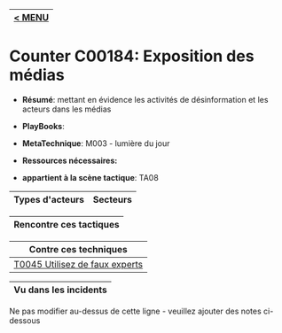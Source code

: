 |[< MENU](../README.md)|
|---|
# Counter C00184: Exposition des médias

* **Résumé**: mettant en évidence les activités de désinformation et les acteurs dans les médias

* **PlayBooks**:

* **MetaTechnique**: M003 - lumière du jour

* **Ressources nécessaires:**

* **appartient à la scène tactique**: TA08


|Types d'acteurs |Secteurs |
|----------- |------- |



|Rencontre ces tactiques |
|---------------------- |



|Contre ces techniques |
|------------------------- |
|[T0045 Utilisez de faux experts](../../generated_pages/techniques/T0045.md) |



|Vu dans les incidents |
|----------------- |


Ne pas modifier au-dessus de cette ligne - veuillez ajouter des notes ci-dessous